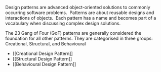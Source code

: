 Design patterns are advanced object-oriented solutions to commonly occurring software problems.  Patterns are about reusable designs and interactions of objects.  Each pattern has a name and becomes part of a vocabulary when discussing complex design solutions.

The 23 Gang of Four (GoF) patterns are generally considered the foundation for all other patterns. They are categorised in three groups: Creational, Structural, and Behavioural

- [[Creational Design Pattern]]
- [[Structural Design Pattern]]
- [[Behavioural Design Pattern]]
